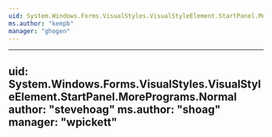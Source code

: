 ```yaml
---
uid: System.Windows.Forms.VisualStyles.VisualStyleElement.StartPanel.MorePrograms
ms.author: "kempb"
manager: "ghogen"
---
```


---
uid: System.Windows.Forms.VisualStyles.VisualStyleElement.StartPanel.MorePrograms.Normal
author: "stevehoag"
ms.author: "shoag"
manager: "wpickett"
---
